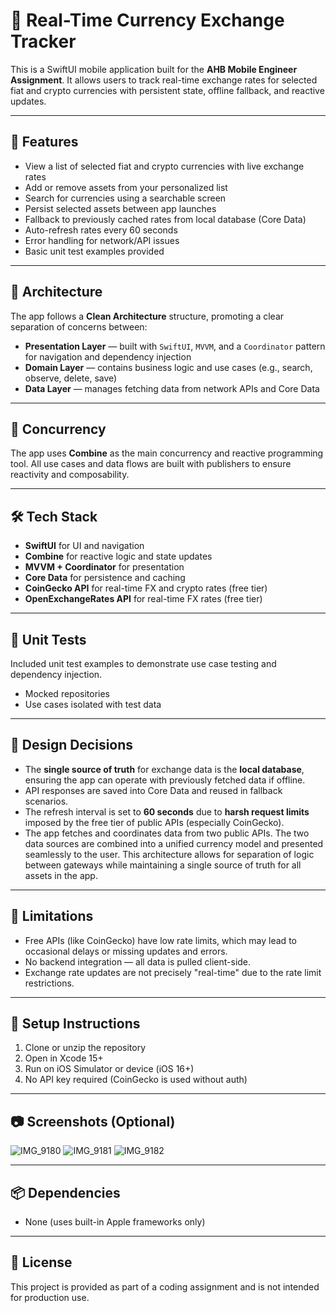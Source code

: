 # 💱 Real-Time Currency Exchange Tracker

This is a SwiftUI mobile application built for the **AHB Mobile Engineer Assignment**. It allows users to track real-time exchange rates for selected fiat and crypto currencies with persistent state, offline fallback, and reactive updates.

---

## 📌 Features

- View a list of selected fiat and crypto currencies with live exchange rates
- Add or remove assets from your personalized list
- Search for currencies using a searchable screen
- Persist selected assets between app launches
- Fallback to previously cached rates from local database (Core Data)
- Auto-refresh rates every 60 seconds
- Error handling for network/API issues
- Basic unit test examples provided

---

## 🧠 Architecture

The app follows a **Clean Architecture** structure, promoting a clear separation of concerns between:

- **Presentation Layer** — built with `SwiftUI`, `MVVM`, and a `Coordinator` pattern for navigation and dependency injection
- **Domain Layer** — contains business logic and use cases (e.g., search, observe, delete, save)
- **Data Layer** — manages fetching data from network APIs and Core Data

---

## 🔁 Concurrency

The app uses **Combine** as the main concurrency and reactive programming tool. All use cases and data flows are built with publishers to ensure reactivity and composability.

---

## 🛠 Tech Stack

- **SwiftUI** for UI and navigation
- **Combine** for reactive logic and state updates
- **MVVM + Coordinator** for presentation
- **Core Data** for persistence and caching
- **CoinGecko API** for real-time FX and crypto rates (free tier)
- **OpenExchangeRates API** for real-time FX rates (free tier)

---

## 🧪 Unit Tests

Included unit test examples to demonstrate use case testing and dependency injection.

- Mocked repositories
- Use cases isolated with test data

---

## 🧩 Design Decisions

- The **single source of truth** for exchange data is the **local database**, ensuring the app can operate with previously fetched data if offline.
- API responses are saved into Core Data and reused in fallback scenarios.
- The refresh interval is set to **60 seconds** due to **harsh request limits** imposed by the free tier of public APIs (especially CoinGecko).
- The app fetches and coordinates data from two public APIs. The two data sources are combined into a unified currency model and presented seamlessly to the user. This architecture allows for separation of logic between gateways while maintaining a single source of truth for all assets in the app.

---

## 🚧 Limitations

- Free APIs (like CoinGecko) have low rate limits, which may lead to occasional delays or missing updates and errors.
- No backend integration — all data is pulled client-side.
- Exchange rate updates are not precisely "real-time" due to the rate limit restrictions.

---

## 🧪 Setup Instructions

1. Clone or unzip the repository
2. Open in Xcode 15+
3. Run on iOS Simulator or device (iOS 16+)
4. No API key required (CoinGecko is used without auth)

---

## 📷 Screenshots (Optional)

![IMG_9180](https://github.com/user-attachments/assets/7c73ccdc-fb2c-473a-846f-833b7d06940a)
![IMG_9181](https://github.com/user-attachments/assets/89f9fd01-6585-45d7-9eb9-d6e285cc33ab)
![IMG_9182](https://github.com/user-attachments/assets/9acc493e-82da-483d-a417-d33e9f90fac0)

---

## 📦 Dependencies

- None (uses built-in Apple frameworks only)

---

## 📄 License

This project is provided as part of a coding assignment and is not intended for production use.
